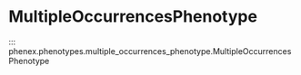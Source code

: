 # MultipleOccurrencesPhenotype

::: phenex.phenotypes.multiple_occurrences_phenotype.MultipleOccurrencesPhenotype
